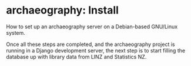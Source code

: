 archaeography: Install
======================

How to set up an archaeography server on a Debian-based GNU/Linux
system.

Once all these steps are completed, and the archaeography project is
running in a Django development server, the next step is to start
filling the database up with library data from LINZ and Statistics NZ.


